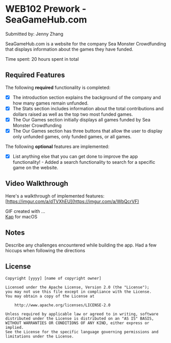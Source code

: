 # WEB102 Prework - SeaGameHub.com

Submitted by: Jenny Zhang

SeaGameHub.com is a website for the company Sea Monster Crowdfunding that displays information about the games they have funded.

Time spent: 20 hours spent in total

## Required Features

The following **required** functionality is completed:

* [X] The introduction section explains the background of the company and how many games remain unfunded.
* [X] The Stats section includes information about the total contributions and dollars raised as well as the top two most funded games.
* [X] The Our Games section initially displays all games funded by Sea Monster Crowdfunding
* [X] The Our Games section has three buttons that allow the user to display only unfunded games, only funded games, or all games.

The following **optional** features are implemented:

* [X] List anything else that you can get done to improve the app functionality!
      - Added a search functionality to search for a specific game on the website.

## Video Walkthrough

Here's a walkthrough of implemented features:
[https://imgur.com/a/dTVXhEU](https://imgur.com/a/WbQcrVF) 


GIF created with ...  
[Kap](https://getkap.co/) for macOS


## Notes

Describe any challenges encountered while building the app.
Had a few hiccups when following the directions

## License

    Copyright [yyyy] [name of copyright owner]

    Licensed under the Apache License, Version 2.0 (the "License");
    you may not use this file except in compliance with the License.
    You may obtain a copy of the License at

        http://www.apache.org/licenses/LICENSE-2.0

    Unless required by applicable law or agreed to in writing, software
    distributed under the License is distributed on an "AS IS" BASIS,
    WITHOUT WARRANTIES OR CONDITIONS OF ANY KIND, either express or implied.
    See the License for the specific language governing permissions and
    limitations under the License.
